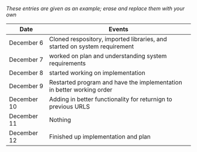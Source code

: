 *These entries are given as an example; erase and replace them with your own*

| Date        | Events
|-------------|--------------------
| December 6  | Cloned respository, imported libraries, and started on system requirement 
| December 7  | worked on plan and understanding system requirements
| December 8  | started working on implementation
| December 9  | Restarted program and have the implementation in better working order
| December 10 | Adding in better functionality for returnign to previous URLS
| December 11 | Nothing
| December 12 | Finished up implementation and plan
